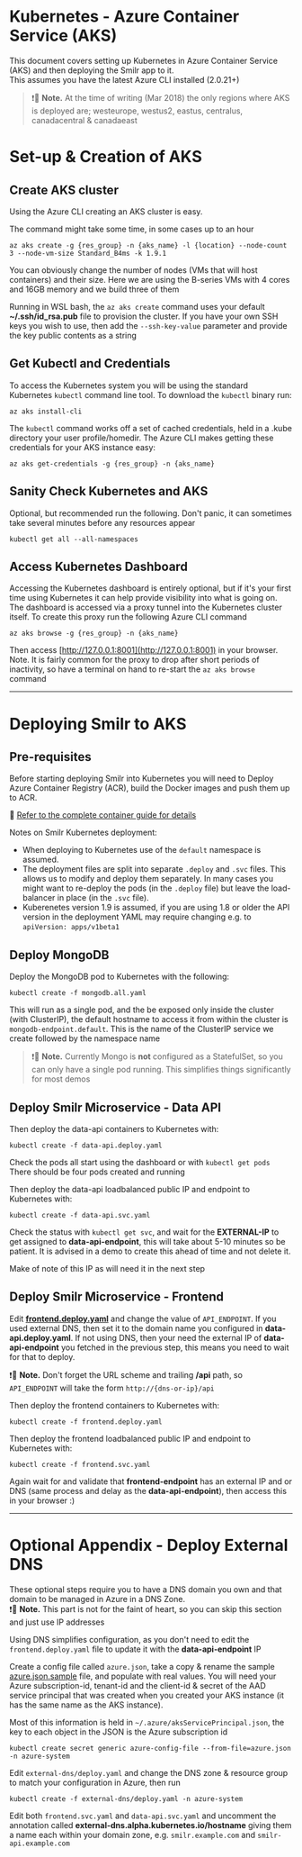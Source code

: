 # Kubernetes - Azure Container Service (AKS)
This document covers setting up Kubernetes in Azure Container Service (AKS) and then deploying the Smilr app to it.  
This assumes you have the latest Azure CLI installed (2.0.21+)

> :exclamation::speech_balloon: **Note.** At the time of writing (Mar 2018) the only regions where AKS is deployed are; westeurope, westus2, eastus, centralus, canadacentral & canadaeast

# Set-up & Creation of AKS

## Create AKS cluster
Using the Azure CLI creating an AKS cluster is easy. 

The command might take some time, in some cases up to an hour 
```
az aks create -g {res_group} -n {aks_name} -l {location} --node-count 3 --node-vm-size Standard_B4ms -k 1.9.1
```
You can obviously change the number of nodes (VMs that will host containers) and their size. Here we are using the B-series VMs with 4 cores and 16GB memory and we build three of them

Running in WSL bash, the `az aks create` command uses your default **~/.ssh/id_rsa.pub** file to provision the cluster. If you have your own SSH keys you wish to use, then add the `--ssh-key-value` parameter and provide the key public contents as a string


## Get Kubectl and Credentials
To access the Kubernetes system you will be using the standard Kubernetes `kubectl` command line tool. To download the `kubectl` binary run:
```
az aks install-cli
```

The `kubectl` command works off a set of cached credentials, held in a .kube directory your user profile/homedir. The Azure CLI makes getting these credentials for your AKS instance easy:
```
az aks get-credentials -g {res_group} -n {aks_name} 
```

## Sanity Check Kubernetes and AKS
Optional, but recommended run the following. Don't panic, it can sometimes take several minutes before any resources appear
```
kubectl get all --all-namespaces
```

## Access Kubernetes Dashboard 
Accessing the Kubernetes dashboard is entirely optional, but if it's your first time using Kubernetes it can help provide visibility into what is going on. The dashboard is accessed via a proxy tunnel into the Kubernetes cluster itself. To create this proxy run the following Azure CLI command
```
az aks browse -g {res_group} -n {aks_name} 
```
Then access [http://127.0.0.1:8001](http://127.0.0.1:8001) in your browser. Note. It is fairly common for the proxy to drop after short periods of inactivity, so have a terminal on hand to re-start the `az aks browse` command

---

# Deploying Smilr to AKS

## Pre-requisites 
Before starting deploying Smilr into Kubernetes you will need to Deploy Azure Container Registry (ACR), build the Docker images and push them up to ACR.  

:page_with_curl: [Refer to the complete container guide for details](/docs/containers.md)

Notes on Smilr Kubernetes deployment:
- When deploying to Kubernetes use of the `default` namespace is assumed.
- The deployment files are split into separate `.deploy` and `.svc` files. This allows us to modify and deploy them separately. In many cases you might want to re-deploy the pods (in the `.deploy` file) but leave the load-balancer in place (in the `.svc` file).
- Kuberenetes version 1.9 is assumed, if you are using 1.8 or older the API version in the deployment YAML may require changing e.g. to `apiVersion: apps/v1beta1`


## Deploy MongoDB
Deploy the MongoDB pod to Kubernetes with the following: 
```
kubectl create -f mongodb.all.yaml
```
This will run as a single pod, and the be exposed only inside the cluster (with ClusterIP), the default hostname to access it from within the cluster is `mongodb-endpoint.default`. This is the name of the ClusterIP service we create followed by the namespace name 

> :exclamation::speech_balloon: **Note.** Currently Mongo is **not** configured as a StatefulSet, so you can only have a single pod running. This simplifies things significantly for most demos

## Deploy Smilr Microservice - Data API 
Then deploy the data-api containers to Kubernetes with: 
```
kubectl create -f data-api.deploy.yaml
```
Check the pods all start using the dashboard or with `kubectl get pods`  
There should be four pods created and running

Then deploy the data-api loadbalanced public IP and endpoint to Kubernetes with: 
```
kubectl create -f data-api.svc.yaml
```
Check the status with `kubectl get svc`, and wait for the **EXTERNAL-IP** to get assigned to **data-api-endpoint**, this will take about 5-10 minutes so be patient. It is advised in a demo to create this ahead of time and not delete it. 

Make of note of this IP as will need it in the next step


## Deploy Smilr Microservice - Frontend
Edit [**frontend.deploy.yaml**](frontend.deploy.yaml) and change the value of `API_ENDPOINT`. If you used external DNS, then set it to the domain name you configured in **data-api.deploy.yaml**. If not using DNS, then your need the external IP of **data-api-endpoint** you fetched in the previous step, this means you need to wait for that to deploy.

:exclamation::speech_balloon: **Note.** Don't forget the URL scheme and trailing **/api** path, so `API_ENDPOINT` will take the form `http://{dns-or-ip}/api`

Then deploy the frontend containers to Kubernetes with: 
```
kubectl create -f frontend.deploy.yaml
```

Then deploy the frontend loadbalanced public IP and endpoint to Kubernetes with: 
```
kubectl create -f frontend.svc.yaml
```
Again wait for and validate that **frontend-endpoint** has an external IP and or DNS (same process and delay as the **data-api-endpoint**), then access this in your browser :)

---

# Optional Appendix - Deploy External DNS
These optional steps require you to have a DNS domain you own and that domain to be managed in Azure in a DNS Zone.  
:exclamation::speech_balloon: **Note.** This part is not for the faint of heart, so you can skip this section and just use IP addresses

Using DNS simplifies configuration, as you don't need to edit the `frontend.deploy.yaml` file to update it with the **data-api-endpoint** IP

Create a config file called `azure.json`, take a copy & rename the sample [azure.json.sample](azure.json.sample) file, and populate with real values. You will need your Azure subscription-id, tenant-id and the client-id & secret of the AAD service principal that was created when you created your AKS instance (it has the same name as the AKS instance). 

Most of this information is held in `~/.azure/aksServicePrincipal.json`, the key to each object in the JSON is the Azure subscription id

```
kubectl create secret generic azure-config-file --from-file=azure.json -n azure-system
```

Edit `external-dns/deploy.yaml` and change the DNS zone & resource group to match your configuration in Azure, then run
```
kubectl create -f external-dns/deploy.yaml -n azure-system
```

Edit both `frontend.svc.yaml` and `data-api.svc.yaml` and uncomment the annotation called **external-dns.alpha.kubernetes.io&#8203;/&#8203;hostname** giving them a name each within your domain zone, e.g. `smilr.example.com` and `smilr-api.example.com`

